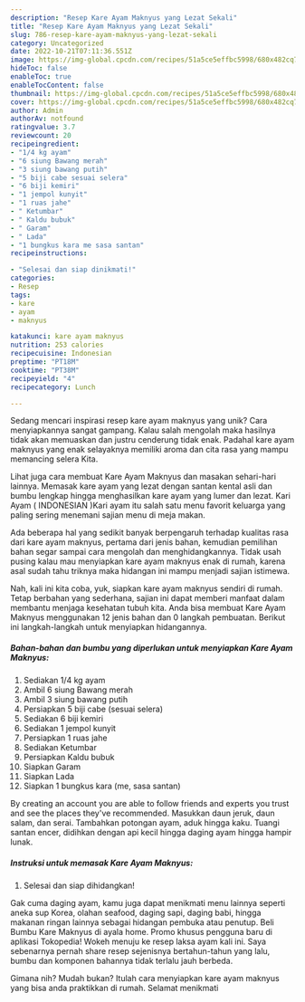 ```yaml
---
description: "Resep Kare Ayam Maknyus yang Lezat Sekali"
title: "Resep Kare Ayam Maknyus yang Lezat Sekali"
slug: 786-resep-kare-ayam-maknyus-yang-lezat-sekali
category: Uncategorized
date: 2022-10-21T07:11:36.551Z
image: https://img-global.cpcdn.com/recipes/51a5ce5effbc5998/680x482cq70/kare-ayam-maknyus-foto-resep-utama.jpg
hideToc: false
enableToc: true
enableTocContent: false
thumbnail: https://img-global.cpcdn.com/recipes/51a5ce5effbc5998/680x482cq70/kare-ayam-maknyus-foto-resep-utama.jpg
cover: https://img-global.cpcdn.com/recipes/51a5ce5effbc5998/680x482cq70/kare-ayam-maknyus-foto-resep-utama.jpg
author: Admin
authorAv: notfound
ratingvalue: 3.7
reviewcount: 20
recipeingredient:
- "1/4 kg ayam"
- "6 siung Bawang merah"
- "3 siung bawang putih"
- "5 biji cabe sesuai selera"
- "6 biji kemiri"
- "1 jempol kunyit"
- "1 ruas jahe"
- " Ketumbar"
- " Kaldu bubuk"
- " Garam"
- " Lada"
- "1 bungkus kara me sasa santan"
recipeinstructions:

- "Selesai dan siap dinikmati!"
categories:
- Resep
tags:
- kare
- ayam
- maknyus

katakunci: kare ayam maknyus 
nutrition: 253 calories
recipecuisine: Indonesian
preptime: "PT18M"
cooktime: "PT38M"
recipeyield: "4"
recipecategory: Lunch

---
```





Sedang mencari inspirasi resep kare ayam maknyus yang unik? Cara menyiapkannya sangat gampang. Kalau salah mengolah maka hasilnya tidak akan memuaskan dan justru cenderung tidak enak. Padahal kare ayam maknyus yang enak selayaknya memiliki aroma dan cita rasa yang mampu memancing selera Kita.





Lihat juga cara membuat Kare Ayam Maknyus dan masakan sehari-hari lainnya. Memasak kare ayam yang lezat dengan santan kental asli dan bumbu lengkap hingga menghasilkan kare ayam yang lumer dan lezat. Kari Ayam ( INDONESIAN )Kari ayam itu salah satu menu favorit keluarga yang paling sering menemani sajian menu di meja makan.

Ada beberapa hal yang sedikit banyak berpengaruh terhadap kualitas rasa dari kare ayam maknyus, pertama dari jenis bahan, kemudian pemilihan bahan segar sampai cara mengolah dan menghidangkannya. Tidak usah pusing kalau mau menyiapkan kare ayam maknyus enak di rumah, karena asal sudah tahu triknya maka hidangan ini mampu menjadi sajian istimewa.






Nah, kali ini kita coba, yuk, siapkan kare ayam maknyus sendiri di rumah. Tetap berbahan yang sederhana, sajian ini dapat memberi manfaat dalam membantu menjaga kesehatan tubuh kita. Anda bisa membuat Kare Ayam Maknyus menggunakan 12 jenis bahan dan 0 langkah pembuatan. Berikut ini langkah-langkah untuk menyiapkan hidangannya.

<!--inarticleads1-->

##### Bahan-bahan dan bumbu yang diperlukan untuk menyiapkan Kare Ayam Maknyus:

1. Sediakan 1/4 kg ayam
1. Ambil 6 siung Bawang merah
1. Ambil 3 siung bawang putih
1. Persiapkan 5 biji cabe (sesuai selera)
1. Sediakan 6 biji kemiri
1. Sediakan 1 jempol kunyit
1. Persiapkan 1 ruas jahe
1. Sediakan  Ketumbar
1. Persiapkan  Kaldu bubuk
1. Siapkan  Garam
1. Siapkan  Lada
1. Siapkan 1 bungkus kara (me, sasa santan)


By creating an account you are able to follow friends and experts you trust and see the places they&#39;ve recommended. Masukkan daun jeruk, daun salam, dan serai. Tambahkan potongan ayam, aduk hingga kaku. Tuangi santan encer, didihkan dengan api kecil hingga daging ayam hingga hampir lunak. 

<!--inarticleads2-->

##### Instruksi untuk memasak Kare Ayam Maknyus:


1. Selesai dan siap dihidangkan!

Gak cuma daging ayam, kamu juga dapat menikmati menu lainnya seperti aneka sup Korea, olahan seafood, daging sapi, daging babi, hingga makanan ringan lainnya sebagai hidangan pembuka atau penutup. Beli Bumbu Kare Maknyus di ayala home. Promo khusus pengguna baru di aplikasi Tokopedia! Wokeh menuju ke resep laksa ayam kali ini. Saya sebenarnya pernah share resep sejenisnya bertahun-tahun yang lalu, bumbu dan komponen bahannya tidak terlalu jauh berbeda. 

Gimana nih? Mudah bukan? Itulah cara menyiapkan kare ayam maknyus yang bisa anda praktikkan di rumah. Selamat menikmati
